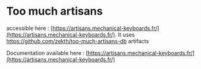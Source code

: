 # Too much artisans

accessible here : [https://artisans.mechanical-keyboards.fr/](https://artisans.mechanical-keyboards.fr/).
It uses https://github.com/zekth/too-much-artisans-db artifacts

Documentation available here : [https://artisans.mechanical-keyboards.fr/](https://artisans.mechanical-keyboards.fr/)
